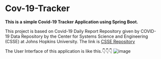 # Cov-19-Tracker
**This is a simple Covid-19 Tracker Application using Spring Boot.**

This project is based on Covid-19 Daily Report Repository given by COVID-19 Data Repository by the Center for Systems Science and Engineering (CSSE) at Johns Hopkins University. The link is [CSSE Repository](https://github.com/CSSEGISandData/COVID-19)

The User Interface of this application is like this.👇👇👇
![image](https://user-images.githubusercontent.com/81972382/187139724-10bc6603-f0cc-4414-bfa1-27e965e4fb9a.png)

